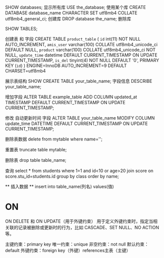 SHOW databases; 显示所有库
USE the_database; 使用某个库
CREATE DATABASE database_name CHARACTER SET utf8mb4 COLLATE utf8mb4_general_ci; 创建库
DROP database the_name;  删除库


SHOW TABLES;

创建表 和 字段
CREATE TABLE `product_table` (
  `id` int(11) NOT NULL AUTO_INCREMENT,
  `amis_user` varchar(100) COLLATE utf8mb4_unicode_ci DEFAULT NULL,
  `product` varchar(100) COLLATE utf8mb4_unicode_ci NOT NULL,
  `update_time` datetime DEFAULT CURRENT_TIMESTAMP ON UPDATE CURRENT_TIMESTAMP,
  `is_del` tinyint(4) NOT NULL DEFAULT '0',
  PRIMARY KEY (`id`)
) ENGINE=InnoDB AUTO_INCREMENT=9 DEFAULT CHARSET=utf8mb4

展示表结构
SHOW CREATE TABLE your_table_name;
字段信息
DESCRIBE your_table_name;

增加字段
ALTER TABLE example_table
ADD COLUMN updated_at TIMESTAMP DEFAULT CURRENT_TIMESTAMP ON UPDATE CURRENT_TIMESTAMP;

修改 自动更新时间 字段
ALTER TABLE your_table_name
MODIFY COLUMN update_time DATETIME DEFAULT CURRENT_TIMESTAMP ON UPDATE CURRENT_TIMESTAMP;

删除表数据
delete from mytable where name='';

重置表
truncate table mytable;

删除表
drop table table_name;

查询
select * from students where 1=1 and id<10 or age>20 join score on score.stu_id=students.id group by class order by name;

** 插入数据 **
insert into table_name(列名) values(值)


# ON
ON DELETE 和 ON UPDATE（用于外键约束）
用于定义外键约束时，指定当相关联的记录被删除或更新时的行为，比如 CASCADE、SET NULL、NO ACTION 等。

主键约束：primary key
唯一约束：unique
非空约束：not null
默认约束：default
外键约束：foreign key（外键）references主表（主键）




